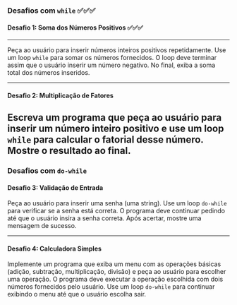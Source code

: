 ### **Desafios com `while`** ✅✅✅

#### **Desafio 1: Soma dos Números Positivos** ✅✅✅

---

Peça ao usuário para inserir números inteiros positivos repetidamente. Use um loop `while` para somar os números fornecidos. O loop deve terminar assim que o usuário inserir um número negativo. No final, exiba a soma total dos números inseridos.

---

#### **Desafio 2: Multiplicação de Fatores**

## Escreva um programa que peça ao usuário para inserir um número inteiro positivo e use um loop `while` para calcular o fatorial desse número. Mostre o resultado ao final.

### **Desafios com `do-while`**

#### **Desafio 3: Validação de Entrada**

Peça ao usuário para inserir uma senha (uma string). Use um loop `do-while` para verificar se a senha está correta. O programa deve continuar pedindo até que o usuário insira a senha correta. Após acertar, mostre uma mensagem de sucesso.

---

#### **Desafio 4: Calculadora Simples**

Implemente um programa que exiba um menu com as operações básicas (adição, subtração, multiplicação, divisão) e peça ao usuário para escolher uma operação. O programa deve executar a operação escolhida com dois números fornecidos pelo usuário. Use um loop `do-while` para continuar exibindo o menu até que o usuário escolha sair.
